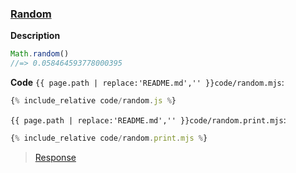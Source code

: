### [Random](code.zip)

**Description**

```js
Math.random()
//=> 0.058464593778000395
```

**Code**
`{{ page.path | replace:'README.md','' }}code/random.mjs`:
```js
{% include_relative code/random.js %}
```

`{{ page.path | replace:'README.md','' }}code/random.print.mjs`:
```js
{% include_relative code/random.print.mjs %}
```

> [Response](response/random.js)
